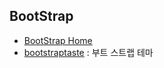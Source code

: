 ## BootStrap

- [BootStrap Home](https://getbootstrap.com/)
- [bootstraptaste](https://bootstraptaste.com/) : 부트 스트랩 테마

